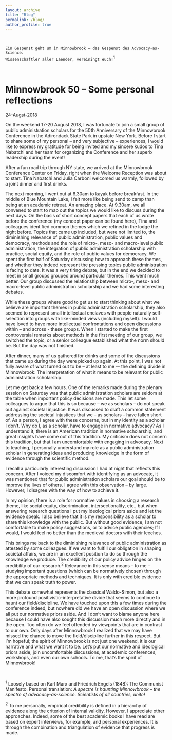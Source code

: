 ```yaml
---
layout: archive
title: "Blog"
permalink: /blog/
author_profile: true
---
```


<br />

`Ein Gespenst geht um in Minnowbrook – das Gespenst des Advocacy-as-Science.`  
`Wissenschaftler aller Laender, vereiningt euch!`<sup>1</sup>

<br />

# Minnowbrook 50 – Some personal reflections
24-Augst-2018

  

On the weekend 17-20 August 2018, I was fortunate to join a small group of public administration scholars for the 50th Anniversary of the Minnowbrook Conference in the Adirondack State Park in upstate New York. Before I start to share some of my personal – and very subjective – experiences, I would like to express my gratitude for being invited and my sincere kudos to Tina Nabatchi and her team for organizing the Conference and her superb leadership during the event!

After a fun road trip through NY state, we arrived at the Minnowbrook Conference Center on Friday, right when the Welcome Reception was about to start. Tina Nabatchi and Julia Carboni welcomed us warmly, followed by a joint dinner and first drinks. 

The next morning, I went out at 6.30am to kayak before breakfast. In the middle of Blue Mountain Lake, I felt more like being send to camp than being at an academic retreat. An amazing place. At 9.30am, we all convened to start to map out the topics we would like to discuss during the next days. On the basis of short concept papers that each of us wrote before the conference (my concept paper can be found here), Tina and colleagues identified common themes which we refined in the lodge the night before. Topics that came up included, but were not limited to, the diminishing relevance of public administration, public values and democracy, methods and the role of micro-, meso- and macro-level public administration, the integration of public administration scholarship with practice, social equity, and the role of public values for democracy. We spent the first half of Saturday discussing how to approach these themes, and whether they indeed represent the pressing topics public administration is facing to date. It was a very tiring debate, but in the end we decided to meet in small groups grouped around particular themes. This went much better. Our group discussed the relationship between micro-, meso- and macro-level public administration scholarship and we had some interesting debates.

While these groups where good to get us to start thinking about what we believe are important themes in public administration scholarship, they also seemed to represent small intellectual enclaves with people naturally self-selection into groups with like-minded views (including myself). I would have loved to have more intellectual confrontations and open discussions within – and across - these groups. When I started to make the first controversial remarks about methods in the first meeting of our group, we switched the topic, or a senior colleague established what the norm should be. But the day was not finished.

After dinner, many of us gathered for drinks and some of the discussions that came up during the day were picked up again. At this point, I was not fully aware of what turned out to be – at least to me -- the defining divide in Minnowbrook: The interpretation of what it means to be relevant for public administration scholarship.

Let me get back a few hours. One of the remarks made during the plenary session on Saturday was that public administration scholars are seldom at the table when important policy decisions are made. This let some colleagues to argue that this is so because – we as scholars – do not speak out against societal injustice. It was discussed to draft a common statement addressing the societal injustices that we – as scholars – have fallen short of. As a person, I agree with these concerns, but in my identity as a scholar I don’t. Why do I, as a scholar, have to engage in normative advocacy? As I understand it, there is an American tradition in normative scholarship, and great insights have come out of this tradition. My criticism does not concern this tradition, but that I am uncomfortable with engaging in advocacy. Next to teaching, I personally understand my role as a public administration scholar in generating ideas and producing knowledge in the form of evidence through the scientific method.

I recall a particularly interesting discussion I had at night that reflects this concern. After I voiced my discomfort with identifying as an advocate, it was mentioned that for public administration scholars our goal should be to improve the lives of others. I agree with this observation – by large. However, I disagree with the way of how to achieve it.

In my opinion, there is a role for normative values in choosing a research theme, like social equity, discrimination, intersectionality, etc., but when answering research questions I put my ideological priors aside and let the evidence speak. I also believe that it is my responsibility as a scholar to share this knowledge with the public. But without good evidence, I am not comfortable to make policy suggestions, or to advice public agencies; If I would, I would feel no better than the medieval doctors with their leeches.

This brings me back to the diminishing relevance of public administration as attested by some colleagues. If we want to fulfill our obligation in shaping societal affairs, we are in an excellent position to do so through the knowledge we produce. The credibility of our policy advice hinges on the credibility of our research.<sup>2</sup> Relevance in this sense means – to me – studying important questions (which can be normatively chosen) through the appropriate methods and techniques. It is only with credible evidence that we can speak truth to power.

This debate somewhat represents the classical Waldo-Simon, but also a more profound positivistic-interpretative divide that seems to continue to haunt our field/discipline. We have touched upon this a few times during the conference indeed, but nowhere did we have an open discussion where we all put our normative priors aside. And I don’t want to blame anyone here because I could have also sought this discussion much more directly and in the open. Too often do we feel offended by viewpoints that are in contrast to our own. Only days after Minnowbrook I realized that we may have missed the chance to move the field/discipline further in this respect. But I’m hopeful; the spirit of Minnowbrook is not just one weekend, it is our narrative and what we want it to be. Let’s put our normative and ideological priors aside, join uncomfortable discussions, at academic conferences, workshops, and even our own schools. To me, that’s the spirit of Minnowbrook!


<br />

<sup>1</sup> Loosely based on Karl Marx and Friedrich Engels (1848): The Communist Manifesto. Personal translation: *A spectre is haunting Minnowbrook – the spectre of advocacy-as-science. Scientists of all countries, unite!*

<sup>2</sup> To me personally, empirical credibility is defined in a hierarchy of evidence along the criterion of internal validity. However, I appreciate other approaches. Indeed, some of the best academic books I have read are based on expert interviews, for example, and personal experiences. It is through the combination and triangulation of evidence that progress is made.
